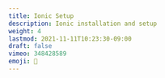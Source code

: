 ```yaml
---
title: Ionic Setup
description: Ionic installation and setup
weight: 4
lastmod: 2021-11-11T10:23:30-09:00
draft: false
vimeo: 348428589
emoji: 📜
---
```

